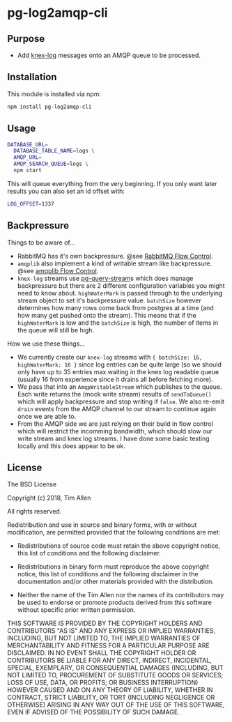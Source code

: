 # pg-log2amqp-cli

## Purpose
- Add [knex-log](https://github.com/noblesamurai/knex-log/) messages onto an AMQP queue to be processed.

## Installation

This module is installed via npm:

``` bash
npm install pg-log2amqp-cli
```

## Usage

```sh
DATABASE_URL=
  DATABASE_TABLE_NAME=logs \
  AMQP_URL=
  AMQP_SEARCH_QUEUE=logs \
  npm start
```

This will queue everything from the very beginning. If you only want later results you can also
set an id offset with:

```sh
LOG_OFFSET=1337
```

## Backpressure

Things to be aware of...
- RabbitMQ has it's own backpressure. @see [RabbitMQ Flow Control](https://www.rabbitmq.com/flow-control.html).
- `amqplib` also implement a kind of writable stream like backpressure. @see [amqplib Flow Control](http://www.squaremobius.net/amqp.node/channel_api.html#flowcontrol).
- `knex-log` streams use [pg-query-stream](https://github.com/brianc/node-pg-query-stream)s which does manage backpressure but there are 2 different
  configuration variables you might need to know about. `highWaterMark` is passed through to the underlying stream object to set it's backpressure
  value. `batchSize` however determines how many rows come back from postgres at a time (and how many get pushed onto the stream). This means that
  if the `highWaterMark` is low and the `batchSize` is high, the number of items in the queue will still be high.

How we use these things...
- We currently create our `knex-log` streams with `{ batchSize: 16, highWaterMark: 16 }` since log entries can be quite large (so we should only
  have up to 35 entries max waiting in the knex log readable queue (usually 16 from experience since it drains all before fetching more).
- We pass that into an `AmqpWritableStream` which publishes to the queue. Each write returns the (mock write stream) results of `sendToQueue()`
  which will apply backpressure and stop writing if `false`. We also re-emit `drain` events from the AMQP channel to our stream to continue again
  once we are able to.
- From the AMQP side we are just relying on their build in flow control which will restrict the incomming bandwidth, which should slow our write
  stream and knex log streams. I have done some basic testing locally and this does appear to be ok.

## License

The BSD License

Copyright (c) 2018, Tim Allen

All rights reserved.

Redistribution and use in source and binary forms, with or without modification,
are permitted provided that the following conditions are met:

* Redistributions of source code must retain the above copyright notice, this
  list of conditions and the following disclaimer.

* Redistributions in binary form must reproduce the above copyright notice, this
  list of conditions and the following disclaimer in the documentation and/or
  other materials provided with the distribution.

* Neither the name of the Tim Allen nor the names of its
  contributors may be used to endorse or promote products derived from
  this software without specific prior written permission.

THIS SOFTWARE IS PROVIDED BY THE COPYRIGHT HOLDERS AND CONTRIBUTORS "AS IS" AND
ANY EXPRESS OR IMPLIED WARRANTIES, INCLUDING, BUT NOT LIMITED TO, THE IMPLIED
WARRANTIES OF MERCHANTABILITY AND FITNESS FOR A PARTICULAR PURPOSE ARE
DISCLAIMED. IN NO EVENT SHALL THE COPYRIGHT HOLDER OR CONTRIBUTORS BE LIABLE FOR
ANY DIRECT, INDIRECT, INCIDENTAL, SPECIAL, EXEMPLARY, OR CONSEQUENTIAL DAMAGES
(INCLUDING, BUT NOT LIMITED TO, PROCUREMENT OF SUBSTITUTE GOODS OR SERVICES;
LOSS OF USE, DATA, OR PROFITS; OR BUSINESS INTERRUPTION) HOWEVER CAUSED AND ON
ANY THEORY OF LIABILITY, WHETHER IN CONTRACT, STRICT LIABILITY, OR TORT
(INCLUDING NEGLIGENCE OR OTHERWISE) ARISING IN ANY WAY OUT OF THE USE OF THIS
SOFTWARE, EVEN IF ADVISED OF THE POSSIBILITY OF SUCH DAMAGE.

